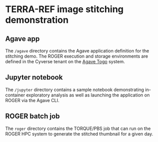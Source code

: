# TERRA-REF image stitching demonstration

## Agave app

The ``/agave`` directory contains the Agave application definition for the stitching demo. The ROGER execution and storage environments are defined in the Cyverse tenant on the [Agave Togo](https://togo.agaveapi.co/) system.

## Jupyter notebook

The ``/jupyter`` directory contains a sample notebook demonstrating in-container exploratory analysis as well as launching the application on ROGER via the Agave CLI.

## ROGER batch job

The ``roger`` directory contains the TORQUE/PBS job that can run on the ROGER HPC system to generate the stitched thumbnail for a given day.


